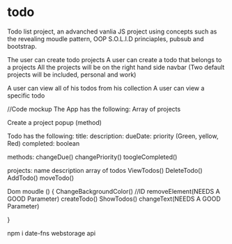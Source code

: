 # todo
Todo list project, an advanched vanlia JS project using concepts such as
the revealing moudle pattern, OOP S.O.L.I.D princiaples, pubsub and bootstrap.

The user can create todo projects
A user can create a todo that belongs to a projects
All the projects will be on the right hand side navbar 
(Two default projects will be included, personal and work)

A user can view all of his todos from his collection
A user can view a specific todo

//Code mockup
The App has the following:
Array of projects

Create a project popup (method)



Todo has the following:
title: 
description: 
dueDate: 
priority (Green, yellow, Red)
completed: boolean

methods: 
changeDue()
changePriority()
toogleCompleted()


projects:
name
description
array of todos
ViewTodos() 
DeleteTodo()
AddTodo()
moveTodo()

Dom moudle () {
    ChangeBackgroundColor()
    //ID
    removeElement(NEEDS A GOOD Parameter)
    createTodo()
    ShowTodos()
    changeText(NEEDS A GOOD Parameter)

}

npm i date-fns
webstorage api
